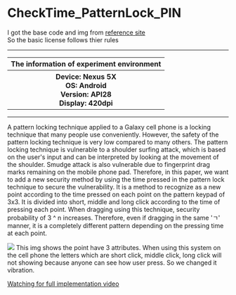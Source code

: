 # CheckTime_PatternLock_PIN

I got the base code and img from <a href="https://github.com/aritraroy/PatternLockView" target="_blank">reference site</a> <br>
So the basic license follows thier rules <br>

<hr>
 <table style="margin-left: auto; margin-right: auto;">
  <tr>
   <th>The information of experiment environment</th>
  </tr>
  <tr>
    <th>
    Device: Nexus 5X<br>
    OS: Android<br>
    Version: API28<br>
    Display: 420dpi<br></th>
  </tr>
 </table>
<hr>

A pattern locking technique applied to a Galaxy cell phone is a locking technique that many people use conveniently. However, the safety of the pattern locking technique is very low compared to many others. The pattern locking technique is vulnerable to a shoulder surfing attack, which is based on the user's input and can be interpreted by looking at the movement of the shoulder. Smudge attack is also vulnerable due to fingerprint drag marks remaining on the mobile phone pad. Therefore, in this paper, we want to add a new security method by using the time pressed in the pattern lock technique to secure the vulnerability. It is a method to recognize as a new point according to the time pressed on each point on the pattern keypad of 3x3. It is divided into short, middle and long click according to the time of pressing each point. When dragging using this technique, security probability of 3 ^ n increases. Therefore, even if dragging in the same 'ㄱ' manner, it is a completely different pattern depending on the pressing time at each point.
<br>

<img src="https://j.gifs.com/N9m2Ep.gif">
This img shows the point have 3 attributes. When using this system on the cell phone the letters which are short click, middle click, long click will not showing because anyone can see how user press. So we changed it vibration. <br>

 <a href="https://youtu.be/OEOkHHQPTgA" target="_blank">Watching for full implementation video</a> <br>

